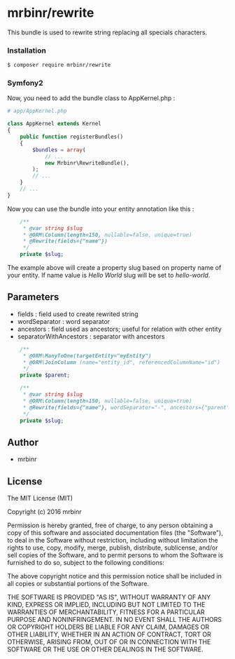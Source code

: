 # mrbinr/rewrite

This bundle is used to rewrite string replacing all specials characters.

### Installation


```sh
$ composer require mrbinr/rewrite
```
### Symfony2
Now, you need to add the bundle class to AppKernel.php :
```php
# app/AppKernel.php

class AppKernel extends Kernel
{
    public function registerBundles()
    {
        $bundles = array(
            // ...
            new Mrbinr\RewriteBundle(),
        );
        // ...
    }
    // ...
}
```
Now you can use the bundle into your entity annotation like this :
```php
    /**
     * @var string $slug
     * @ORM\Column(length=150, nullable=false, unique=true)
     * @Rewrite(fields={"name"})
     */
    private $slug;
```
The example above will create a property slug based on property name of your entity.
If name value is *Hello World* slug will be set to *hello-world*.

## Parameters
* fields : field used to create rewrited string
* wordSeparator : word separator
* ancestors : field used as ancestors; useful for relation with other entity
* separatorWithAncestors : separator with ancestors

```php
    /**
     * @ORM\ManyToOne(targetEntity="myEntity")
     * @ORM\JoinColumn (name="entity_id", referencedColumnName="id")
     */
    private $parent;

    /**
     * @var string $slug
     * @ORM\Column(length=150, nullable=false, unique=true)
     * @Rewrite(fields={"name"}, wordSeparator="-", ancestors={"parent"}, separatorWithAncestors="/")
     */
    private $slug;
```

## Author

* mrbinr

## License

The MIT License (MIT)

Copyright (c) 2016 mrbinr

Permission is hereby granted, free of charge, to any person obtaining a copy
of this software and associated documentation files (the "Software"), to deal
in the Software without restriction, including without limitation the rights
to use, copy, modify, merge, publish, distribute, sublicense, and/or sell
copies of the Software, and to permit persons to whom the Software is
furnished to do so, subject to the following conditions:

The above copyright notice and this permission notice shall be included in all
copies or substantial portions of the Software.

THE SOFTWARE IS PROVIDED "AS IS", WITHOUT WARRANTY OF ANY KIND, EXPRESS OR
IMPLIED, INCLUDING BUT NOT LIMITED TO THE WARRANTIES OF MERCHANTABILITY,
FITNESS FOR A PARTICULAR PURPOSE AND NONINFRINGEMENT. IN NO EVENT SHALL THE
AUTHORS OR COPYRIGHT HOLDERS BE LIABLE FOR ANY CLAIM, DAMAGES OR OTHER
LIABILITY, WHETHER IN AN ACTION OF CONTRACT, TORT OR OTHERWISE, ARISING FROM,
OUT OF OR IN CONNECTION WITH THE SOFTWARE OR THE USE OR OTHER DEALINGS IN THE
SOFTWARE.
